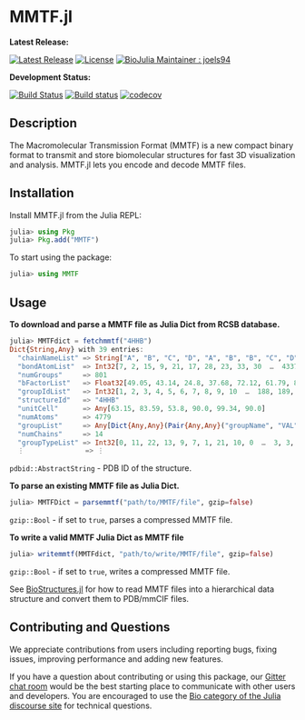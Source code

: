 # MMTF.jl

**Latest Release:**

[![Latest Release](https://img.shields.io/github/release/BioJulia/MMTF.jl.svg)](https://github.com/BioJulia/MMTF.jl/releases/latest)
[![License](https://img.shields.io/badge/license-MIT-green.svg)](https://github.com/BioJulia/MMTF.jl/blob/master/LICENSE)
[![BioJulia Maintainer : joels94](https://img.shields.io/badge/BioJulia%20Maintainer-joels94-orange.svg)](https://github.com/joels94)

**Development Status:**

[![Build Status](https://travis-ci.org/BioJulia/MMTF.jl.svg?branch=master)](https://travis-ci.org/BioJulia/MMTF.jl)
[![Build status](https://ci.appveyor.com/api/projects/status/eptv612bhx0fa6nt/branch/master?svg=true)](https://ci.appveyor.com/project/jgreener64/mmtf-jl/branch/master)
[![codecov](https://codecov.io/gh/BioJulia/MMTF.jl/branch/master/graph/badge.svg)](https://codecov.io/gh/BioJulia/MMTF.jl)

## Description
The Macromolecular Transmission Format (MMTF) is a new compact binary format to transmit and store biomolecular structures for fast 3D visualization and analysis.
MMTF.jl lets you encode and decode MMTF files.

## Installation
Install MMTF.jl from the Julia REPL:

```julia
julia> using Pkg
julia> Pkg.add("MMTF")
```

To start using the package:
```julia
julia> using MMTF
```

## Usage
**To download and parse a MMTF file as Julia Dict from RCSB database.**
```julia
julia> MMTFdict = fetchmmtf("4HHB")
Dict{String,Any} with 39 entries:
  "chainNameList" => String["A", "B", "C", "D", "A", "B", "B", "C", "D", "D", "A", "B", "C", "D"]
  "bondAtomList"  => Int32[7, 2, 15, 9, 21, 17, 28, 23, 33, 30  …  4337, 4331, 4342, 4339, 4352, 4344, 4361, 4354, 4373, 4363]
  "numGroups"     => 801
  "bFactorList"   => Float32[49.05, 43.14, 24.8, 37.68, 72.12, 61.79, 80.12, 26.44, 26.32, 32.96  …  43.37, 43.46, 41.77, 43.68, 45.36, 41.53, 36.25, …
  "groupIdList"   => Int32[1, 2, 3, 4, 5, 6, 7, 8, 9, 10  …  188, 189, 190, 191, 192, 193, 194, 195, 196, 197]
  "structureId"   => "4HHB"
  "unitCell"      => Any[63.15, 83.59, 53.8, 90.0, 99.34, 90.0]
  "numAtoms"      => 4779
  "groupList"     => Any[Dict{Any,Any}(Pair{Any,Any}("groupName", "VAL"),Pair{Any,Any}("bondAtomList", Any[1, 0, 2, 1, 3, 2, 4, 1, 5, 4, 6, 4]),Pair{A…
  "numChains"     => 14
  "groupTypeList" => Int32[0, 11, 22, 13, 9, 7, 1, 21, 10, 0  …  3, 3, 3, 3, 3, 3, 3, 3, 3, 3]
  ⋮               => ⋮
```
`pdbid::AbstractString` - PDB ID of the structure.

**To parse an existing MMTF file as Julia Dict.**
```julia
julia> MMTFDict = parsemmtf("path/to/MMTF/file", gzip=false)
```
`gzip::Bool` - if set to `true`, parses a compressed MMTF file.

**To write a valid MMTF Julia Dict as MMTF file**
```julia
julia> writemmtf(MMTFdict, "path/to/write/MMTF/file", gzip=false)
```
`gzip::Bool` - if set to `true`, writes a compressed MMTF file.

See [BioStructures.jl](https://github.com/BioJulia/BioStructures.jl) for how to read MMTF files into a hierarchical data structure and convert them to PDB/mmCIF files.

## Contributing and Questions

We appreciate contributions from users including reporting bugs, fixing issues,
improving performance and adding new features.

If you have a question about
contributing or using this package, our [Gitter chat room](https://gitter.im/BioJulia/General) would be
the best starting place to communicate with other users and developers.
You are encouraged to use the [Bio category of the Julia discourse
site](https://discourse.julialang.org/c/domain/bio) for technical questions.

